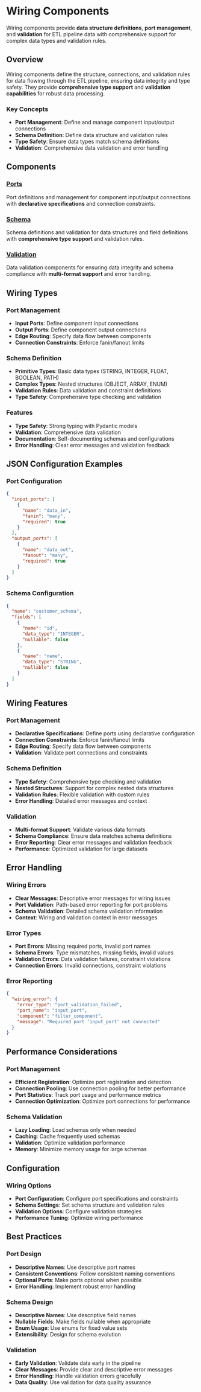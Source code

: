 # Wiring Components

Wiring components provide **data structure definitions**, **port management**, and **validation** for ETL pipeline data with comprehensive support for complex data types and validation rules.

## Overview

Wiring components define the structure, connections, and validation rules for data flowing through the ETL pipeline, ensuring data integrity and type safety. They provide **comprehensive type support** and **validation capabilities** for robust data processing.

### Key Concepts
- **Port Management**: Define and manage component input/output connections
- **Schema Definition**: Define data structure and validation rules
- **Type Safety**: Ensure data types match schema definitions
- **Validation**: Comprehensive data validation and error handling

## Components

### [Ports](./ports/README.md)
Port definitions and management for component input/output connections with **declarative specifications** and connection constraints.

### [Schema](./schema/README.md)
Schema definitions and validation for data structures and field definitions with **comprehensive type support** and validation rules.

### [Validation](./validation/README.md)
Data validation components for ensuring data integrity and schema compliance with **multi-format support** and error handling.

## Wiring Types

### Port Management
- **Input Ports**: Define component input connections
- **Output Ports**: Define component output connections
- **Edge Routing**: Specify data flow between components
- **Connection Constraints**: Enforce fanin/fanout limits

### Schema Definition
- **Primitive Types**: Basic data types (STRING, INTEGER, FLOAT, BOOLEAN, PATH)
- **Complex Types**: Nested structures (OBJECT, ARRAY, ENUM)
- **Validation Rules**: Data validation and constraint definitions
- **Type Safety**: Comprehensive type checking and validation

### Features
- **Type Safety**: Strong typing with Pydantic models
- **Validation**: Comprehensive data validation
- **Documentation**: Self-documenting schemas and configurations
- **Error Handling**: Clear error messages and validation feedback

## JSON Configuration Examples

### Port Configuration
```json
{
  "input_ports": [
    {
      "name": "data_in",
      "fanin": "many",
      "required": true
    }
  ],
  "output_ports": [
    {
      "name": "data_out",
      "fanout": "many",
      "required": true
    }
  ]
}
```

### Schema Configuration
```json
{
  "name": "customer_schema",
  "fields": [
    {
      "name": "id",
      "data_type": "INTEGER",
      "nullable": false
    },
    {
      "name": "name",
      "data_type": "STRING",
      "nullable": false
    }
  ]
}
```

## Wiring Features

### Port Management
- **Declarative Specifications**: Define ports using declarative configuration
- **Connection Constraints**: Enforce fanin/fanout limits
- **Edge Routing**: Specify data flow between components
- **Validation**: Validate port connections and constraints

### Schema Definition
- **Type Safety**: Comprehensive type checking and validation
- **Nested Structures**: Support for complex nested data structures
- **Validation Rules**: Flexible validation with custom rules
- **Error Handling**: Detailed error messages and context

### Validation
- **Multi-format Support**: Validate various data formats
- **Schema Compliance**: Ensure data matches schema definitions
- **Error Reporting**: Clear error messages and validation feedback
- **Performance**: Optimized validation for large datasets

## Error Handling

### Wiring Errors
- **Clear Messages**: Descriptive error messages for wiring issues
- **Port Validation**: Path-based error reporting for port problems
- **Schema Validation**: Detailed schema validation information
- **Context**: Wiring and validation context in error messages

### Error Types
- **Port Errors**: Missing required ports, invalid port names
- **Schema Errors**: Type mismatches, missing fields, invalid values
- **Validation Errors**: Data validation failures, constraint violations
- **Connection Errors**: Invalid connections, constraint violations

### Error Reporting
```json
{
  "wiring_error": {
    "error_type": "port_validation_failed",
    "port_name": "input_port",
    "component": "filter_component",
    "message": "Required port 'input_port' not connected"
  }
}
```

## Performance Considerations

### Port Management
- **Efficient Registration**: Optimize port registration and detection
- **Connection Pooling**: Use connection pooling for better performance
- **Port Statistics**: Track port usage and performance metrics
- **Connection Optimization**: Optimize port connections for performance

### Schema Validation
- **Lazy Loading**: Load schemas only when needed
- **Caching**: Cache frequently used schemas
- **Validation**: Optimize validation performance
- **Memory**: Minimize memory usage for large schemas

## Configuration

### Wiring Options
- **Port Configuration**: Configure port specifications and constraints
- **Schema Settings**: Set schema structure and validation rules
- **Validation Options**: Configure validation strategies
- **Performance Tuning**: Optimize wiring performance

## Best Practices

### Port Design
- **Descriptive Names**: Use descriptive port names
- **Consistent Conventions**: Follow consistent naming conventions
- **Optional Ports**: Make ports optional when possible
- **Error Handling**: Implement robust error handling

### Schema Design
- **Descriptive Names**: Use descriptive field names
- **Nullable Fields**: Make fields nullable when appropriate
- **Enum Usage**: Use enums for fixed value sets
- **Extensibility**: Design for schema evolution

### Validation
- **Early Validation**: Validate data early in the pipeline
- **Clear Messages**: Provide clear and descriptive error messages
- **Error Handling**: Handle validation errors gracefully
- **Data Quality**: Use validation for data quality assurance